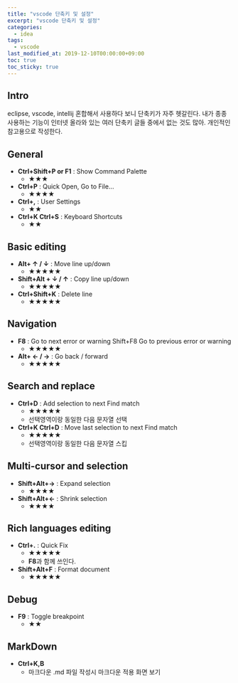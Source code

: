 ```yaml
---
title: "vscode 단축키 및 설정"
excerpt: "vscode 단축키 및 설정"
categories: 
  - idea
tags: 
  - vscode
last_modified_at: 2019-12-10T00:00:00+09:00
toc: true
toc_sticky: true
---
```


## Intro
eclipse, vscode, intellij 혼합해서 사용하다 보니 단축키가 자주 헷갈린다.
내가 종종 사용하는 기능이 인터넷 올라와 있는 여러 단축키 글들 중에서 없는 것도 많아.
개인적인 참고용으로 작성한다.

## General
- **Ctrl+Shift+P or F1** : Show Command Palette
  - ★★★
- **Ctrl+P** : Quick Open, Go to File…
  - ★★★★
- **Ctrl+,** : User Settings
  - ★★
- **Ctrl+K Ctrl+S** : Keyboard Shortcuts
  - ★★

## Basic editing
- **Alt+ ↑ / ↓** : Move line up/down
  - ★★★★★
- **Shift+Alt + ↓ / ↑** : Copy line up/down
  - ★★★★★
- **Ctrl+Shift+K** : Delete line
  - ★★★★★
  
## Navigation
- **F8** : Go to next error or warning Shift+F8 Go to previous error or warning
  - ★★★★★
- **Alt+ ← / →** : Go back / forward
  - ★★★★★

## Search and replace
- **Ctrl+D** : Add selection to next Find match
  - ★★★★★
  - 선택영역이랑 동일한 다음 문자열 선택
- **Ctrl+K Ctrl+D** : Move last selection to next Find match
  - ★★★★★
  - 선택영역이랑 동일한 다음 문자열 스킵
  
## Multi-cursor and selection
- **Shift+Alt+→** : Expand selection
  - ★★★★
- **Shift+Alt+←** : Shrink selection
  - ★★★★

## Rich languages editing
- **Ctrl+.** : Quick Fix
  - ★★★★★
  - **F8**과 함께 쓰인다.
- **Shift+Alt+F** : Format document
  - ★★★★★
  
## Debug
- **F9** : Toggle breakpoint
  - ★★

## MarkDown
- **Ctrl+K,B**
  - 마크다운 .md 파일 작성시 마크다운 적용 화면 보기